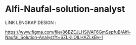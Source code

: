 # Alfi-Naufal-solution-analyst


LINK LENGKAP DESIGN :

https://www.figma.com/file/86BZEJLHSjVAF6GmSspfuB/Alfi-Naufal_Solution-Analyst?t=6ZLKIiOlLHAZLkBy-1
